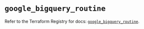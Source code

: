 # `google_bigquery_routine`

Refer to the Terraform Registry for docs: [`google_bigquery_routine`](https://registry.terraform.io/providers/hashicorp/google-beta/5.43.1/docs/resources/google_bigquery_routine).
